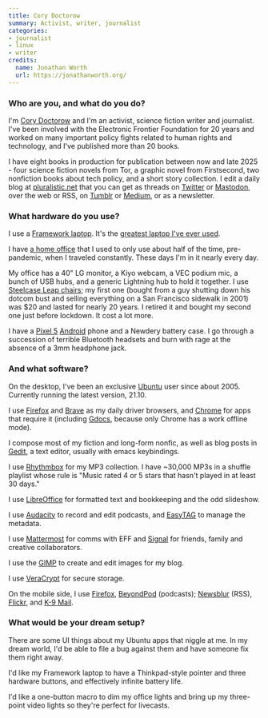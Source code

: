 ```yaml
---
title: Cory Doctorow
summary: Activist, writer, journalist
categories:
- journalist
- linux
- writer
credits:
  name: Jonathan Worth
  url: https://jonathanworth.org/
---
```


### Who are you, and what do you do?

I'm [Cory Doctorow](https://craphound.com/ "Cory's website.") and I'm an activist, science fiction writer and journalist. I've been involved with the Electronic Frontier Foundation for 20 years and worked on many important policy fights related to human rights and technology, and I've published more than 20 books.  

I have eight books in production for publication between now and late 2025 - four science fiction novels from Tor, a graphic novel from Firstsecond, two nonfiction books about tech policy, and a short story collection. I edit a daily blog at [pluralistic.net](https://pluralistic.net/ "Cory's daily weblog.") that you can get as threads on [Twitter][] or [Mastodon][], over the web or RSS, on [Tumblr][] or [Medium][], or as a newsletter.

### What hardware do you use?

I use a [Framework laptop][framework-laptop]. It's the [greatest laptop I've ever used](https://pluralistic.net/2021/09/21/monica-byrne/#think-different).

I have [a home office](https://www.flickr.com/photos/doctorow/49469188441/ "A Flickr photo of Cory's home office.") that I used to only use about half of the time, pre-pandemic, when I traveled constantly. These days I'm in it nearly every day.

My office has a 40" LG monitor, a Kiyo webcam, a VEC podium mic, a bunch of USB hubs, and a generic Lightning hub to hold it together. I use [Steelcase Leap chairs][leap]; my first one (bought from a guy shutting down his dotcom bust and selling everything on a San Francisco sidewalk in 2001) was $20 and lasted for nearly 20 years. I retired it and bought my second one just before lockdown. It cost a lot more.

I have a [Pixel 5][pixel-5] [Android][] phone and a Newdery battery case. I go through a succession of terrible Bluetooth headsets and burn with rage at the absence of a 3mm headphone jack.

### And what software?

On the desktop, I've been an exclusive [Ubuntu][] user since about 2005. Currently running the latest version, 21.10.

I use [Firefox][] and [Brave][] as my daily driver browsers, and [Chrome][] for apps that require it (including [Gdocs][google-docs], because only Chrome has a work offline mode).

I compose most of my fiction and long-form nonfic, as well as blog posts in [Gedit][], a text editor, usually with emacs keybindings.

I use [Rhythmbox][] for my MP3 collection. I have ~30,000 MP3s in a shuffle playlist whose rule is "Music rated 4 or 5 stars that hasn't played in at least 30 days."

I use [LibreOffice][] for formatted text and bookkeeping and the odd slideshow.

I use [Audacity][] to record and edit podcasts, and [EasyTAG][] to manage the metadata.

I use [Mattermost][] for comms with EFF and [Signal][] for friends, family and creative collaborators.

I use the [GIMP][] to create and edit images for my blog.

I use [VeraCrypt][] for secure storage.

On the mobile side, I use [Firefox][firefox-android], [BeyondPod][beyondpod-android] (podcasts); [Newsblur][newsblur-android] (RSS), [Flickr][flickr-android], and [K-9 Mail][k-9-mail-android].

### What would be your dream setup?

There are some UI things about my Ubuntu apps that niggle at me. In my dream world, I'd be able to file a bug against them and have someone fix them right away.

I'd like my Framework laptop to have a Thinkpad-style pointer and three hardware buttons, and effectively infinite battery life.

I'd like a one-button macro to dim my office lights and bring up my three-point video lights so they're perfect for livecasts.

[android]: https://developers.google.com/android/?csw=1 "A mobile phone platform."
[audacity]: https://sourceforge.net/projects/audacity/ "An open-source, cross-platform audio editor."
[beyondpod-android]: https://play.google.com/store/apps/details?id=mobi.beyondpod "A podcast app."
[brave]: https://brave.com/ "A web browser."
[chrome]: https://www.google.com/intl/en/chrome/browser/ "A WebKit-based browser, where each tab runs in its own thread."
[easytag]: https://en.wikipedia.org/wiki/EasyTag "An MP3 tag editor."
[firefox-android]: https://play.google.com/store/apps/details?id=org.mozilla.firefox "A web browser for Android."
[firefox]: https://www.mozilla.org/en-US/firefox/new/ "A cross-platform open-source web browser."
[flickr-android]: https://play.google.com/store/apps/details?id=com.flickr.android&hl=en_AU&gl=US "A client for the photo service."
[framework-laptop]: https://frame.work/laptop "A 13.5 inch PC laptop."
[gedit]: https://wiki.gnome.org/Apps/Gedit "A text editor for GNOME."
[gimp]: https://www.gimp.org/ "An open-source image editor."
[google-docs]: https://en.wikipedia.org/wiki/Google_Docs "A web-based office suite."
[k-9-mail-android]: https://play.google.com/store/apps/details?id=com.fsck.k9 "An email client."
[leap]: https://www.steelcase.com/products/office-chairs/leap-2/ "A chair."
[libreoffice]: https://www.libreoffice.org/ "A free, open-source productivity suit."
[mastodon]: https://mastodon.social/about "A decentralised social network."
[mattermost]: https://mattermost.com/ "An open-source corporate chat service."
[medium]: https://medium.com/ "A writing/blogging service."
[newsblur-android]: https://play.google.com/store/apps/details?id=com.newsblur "An RSS reader app."
[pixel-5]: https://en.wikipedia.org/wiki/Pixel_5 "A 6 inch Android phone."
[rhythmbox]: https://wiki.gnome.org/Apps/Rhythmbox "A music management app for GNOME."
[signal]: https://en.wikipedia.org/wiki/Signal_%28software%29 "An encrypted messaging service."
[tumblr]: https://www.tumblr.com/ "An online personal publishing platform."
[twitter]: https://twitter.com/ "An online micro-blogging platform."
[ubuntu]: https://www.ubuntu.com/ "A Unix distribution."
[veracrypt]: https://en.wikipedia.org/wiki/VeraCrypt "On-the-fly encryption software."
